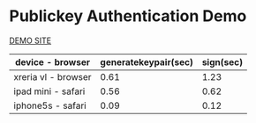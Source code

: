 # Publickey Authentication Demo

[DEMO SITE](https://secure.publickagi.info)

device - browser | generatekeypair(sec) | sign(sec)
--- | --- | ---
xreria vl - browser | 0.61 | 1.23
ipad mini - safari | 0.56 | 0.62
iphone5s - safari | 0.09 | 0.12
